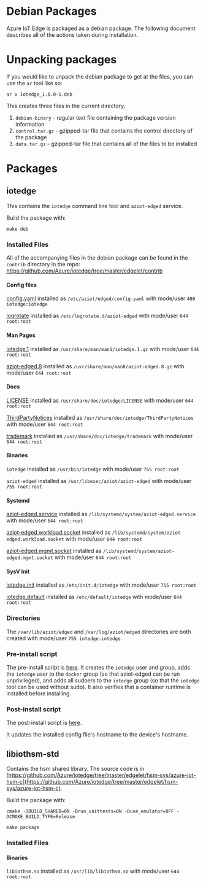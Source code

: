 # Debian Packages
Azure IoT Edge is packaged as a debian package. The following document describes
all of the actions taken during installation.

# Unpacking packages
If you would like to unpack the debian package to get at the files, you can use
the `ar` tool like so:

```
ar x iotedge_1.0.0-1.deb
```

This creates three files in the current directory:

1. `debian-binary` - regular text file containing the package version information
2. `control.tar.gz` - gzipped-tar file that contains the control directory of the package
3. `data.tar.gz` - gzipped-tar file that contains all of the files to be installed

# Packages

## iotedge
This contains the `iotedge` command line tool and `aziot-edged` service.

Build the package with:
```
make deb
```

### Installed Files
All of the accompanying files in the debian package can be found in the `contrib` directory in the repo: https://github.com/Azure/iotedge/tree/master/edgelet/contrib

#### Config files
[config.yaml](https://github.com/Azure/iotedge/blob/master/edgelet/contrib/config/linux/debian/config.yaml) installed as `/etc/aziot/edged/config.yaml` with mode/user `400 iotedge:iotedge`

[logrotate](https://github.com/Azure/iotedge/blob/master/edgelet/contrib/config/linux/logrotate) installed as `/etc/logrotate.d/aziot-edged` with mode/user `644 root:root`

#### Man Pages
[iotedge.1](https://github.com/Azure/iotedge/blob/master/edgelet/contrib/man/man1/iotedge.1) installed as `/usr/share/man/man1/iotedge.1.gz` with mode/user `644 root:root`

[aziot-edged.8](https://github.com/Azure/iotedge/blob/master/edgelet/contrib/man/man8/aziot-edged.8) installed as `/usr/share/man/man8/aziot-edged.8.gz` with mode/user `644 root:root`

#### Docs

[LICENSE](https://github.com/Azure/iotedge/blob/master/edgelet/contrib/docs/LICENSE) installed as `/usr/share/doc/iotedge/LICENSE` with mode/user `644 root:root`

[ThirdPartyNotices](https://github.com/Azure/iotedge/blob/master/edgelet/contrib/docs/ThirdPartyNotices) installed as `/usr/share/doc/iotedge/ThirdPartyNotices` with mode/user `644 root:root`

[trademark](https://github.com/Azure/iotedge/blob/master/edgelet/contrib/docs/trademark) installed as `/usr/share/doc/iotedge/trademark` with mode/user `644 root:root`

#### Binaries
`iotedge` installed as `/usr/bin/iotedge` with mode/user `755 root:root`

`aziot-edged` installed as `/usr/libexec/aziot/aziot-edged` with mode/user `755 root:root`

#### Systemd

[aziot-edged.service](https://github.com/Azure/iotedge/blob/master/edgelet/contrib/systemd/debian/aziot-edged.service) installed as `/lib/systemd/system/aziot-edged.service` with mode/user `644 root:root`

[aziot-edged.workload.socket](https://github.com/Azure/iotedge/blob/master/edgelet/contrib/systemd/debian/aziot-edged.workload.socket) installed as `/lib/systemd/system/aziot-edged.workload.socket` with mode/user `644 root:root`

[aziot-edged.mgmt.socket](https://github.com/Azure/iotedge/blob/master/edgelet/contrib/systemd/debian/aziot-edged.mgmt.socket) installed as `/lib/systemd/system/aziot-edged.mgmt.socket` with mode/user `644 root:root`

#### SysV Init

[iotedge.init](https://github.com/Azure/iotedge/blob/master/edgelet/contrib/debian/iotedge.init) installed as `/etc/init.d/iotedge` with mode/user `755 root:root`

[iotedge.default](https://github.com/Azure/iotedge/blob/master/edgelet/contrib/debian/iotedge.default) installed as `/etc/default/iotedge` with mode/user `644 root:root`

### Directories

The `/var/lib/aziot/edged` and `/var/log/aziot/edged` directories are both created with mode/user `755 iotedge:iotedge`.

### Pre-install script
The pre-install script is [here](https://github.com/Azure/iotedge/blob/master/edgelet/contrib/debian/preinst).
It creates the `iotedge` user and group, adds the `iotedge` user to the
`docker` group (so that aziot-edged can be run unprivileged), and adds all sudoers
to the `iotedge` group (so that the `iotedge` tool can be used without sudo).
It also verifies that a container runtime is installed before installing.

### Post-install script
The post-install script is [here](https://github.com/Azure/iotedge/blob/master/edgelet/contrib/debian/postinst).

It updates the installed config file's hostname to the device's hostname.

## libiothsm-std

Contains the hsm shared library. The source code is in [https://github.com/Azure/iotedge/tree/master/edgelet/hsm-sys/azure-iot-hsm-c](https://github.com/Azure/iotedge/tree/master/edgelet/hsm-sys/azure-iot-hsm-c).

Build the package with:

```
cmake -DBUILD_SHARED=ON -Drun_unittests=ON -Duse_emulator=OFF -DCMAKE_BUILD_TYPE=Release

make package
```

### Installed Files

#### Binaries
`libiothsm.so` installed as `/usr/lib/libiothsm.so` with mode/user `644 root:root`
